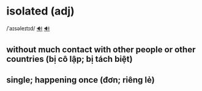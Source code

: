 # isolated (adj)

/ˈaɪsəleɪtɪd/ [🔊](https://www.oxfordlearnersdictionaries.com/media/english/uk_pron/i/iso/isola/isolated__gb_3.mp3) [🔊](https://www.oxfordlearnersdictionaries.com/media/english/us_pron/i/iso/isola/isolated__us_1.mp3)

## without much contact with other people or other countries (bị cô lập; bị tách biệt)

## single; happening once (đơn; riêng lẻ)